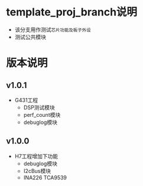 # template_proj_branch说明
- 该分支用作测试`芯片功能及板子外设`
- 测试公共模块

# 版本说明
## v1.0.1
- G431工程
    - DSP测试模块
    - perf_count模块
    - debuglog模块
## v1.0.0
- H7工程增加下功能
    - debuglog模块
    - I2cBus模块
    - INA226 TCA9539
